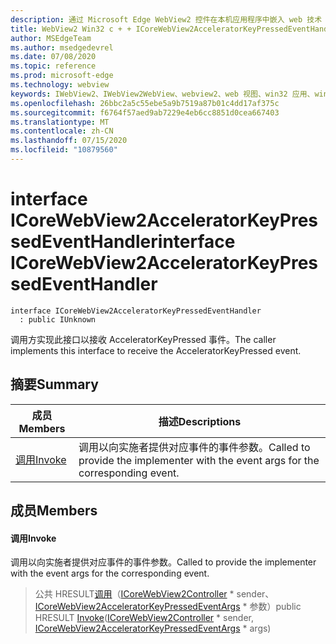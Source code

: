 ```yaml
---
description: 通过 Microsoft Edge WebView2 控件在本机应用程序中嵌入 web 技术（HTML、CSS 和 JavaScript）
title: WebView2 Win32 c + + ICoreWebView2AcceleratorKeyPressedEventHandler
author: MSEdgeTeam
ms.author: msedgedevrel
ms.date: 07/08/2020
ms.topic: reference
ms.prod: microsoft-edge
ms.technology: webview
keywords: IWebView2、IWebView2WebView、webview2、web 视图、win32 应用、win32、edge、ICoreWebView2、ICoreWebView2Controller、浏览器控件、边缘 html、ICoreWebView2AcceleratorKeyPressedEventHandler
ms.openlocfilehash: 26bbc2a5c55ebe5a9b7519a87b01c4dd17af375c
ms.sourcegitcommit: f6764f57aed9ab7229e4eb6cc8851d0cea667403
ms.translationtype: MT
ms.contentlocale: zh-CN
ms.lasthandoff: 07/15/2020
ms.locfileid: "10879560"
---
```

# <span data-ttu-id="31ae0-104">interface ICoreWebView2AcceleratorKeyPressedEventHandler</span><span class="sxs-lookup"><span data-stu-id="31ae0-104">interface ICoreWebView2AcceleratorKeyPressedEventHandler</span></span> 

```
interface ICoreWebView2AcceleratorKeyPressedEventHandler
  : public IUnknown
```

<span data-ttu-id="31ae0-105">调用方实现此接口以接收 AcceleratorKeyPressed 事件。</span><span class="sxs-lookup"><span data-stu-id="31ae0-105">The caller implements this interface to receive the AcceleratorKeyPressed event.</span></span>

## <span data-ttu-id="31ae0-106">摘要</span><span class="sxs-lookup"><span data-stu-id="31ae0-106">Summary</span></span>

 <span data-ttu-id="31ae0-107">成员</span><span class="sxs-lookup"><span data-stu-id="31ae0-107">Members</span></span>                        | <span data-ttu-id="31ae0-108">描述</span><span class="sxs-lookup"><span data-stu-id="31ae0-108">Descriptions</span></span>
--------------------------------|---------------------------------------------
[<span data-ttu-id="31ae0-109">调用</span><span class="sxs-lookup"><span data-stu-id="31ae0-109">Invoke</span></span>](#invoke) | <span data-ttu-id="31ae0-110">调用以向实施者提供对应事件的事件参数。</span><span class="sxs-lookup"><span data-stu-id="31ae0-110">Called to provide the implementer with the event args for the corresponding event.</span></span>

## <span data-ttu-id="31ae0-111">成员</span><span class="sxs-lookup"><span data-stu-id="31ae0-111">Members</span></span>

#### <span data-ttu-id="31ae0-112">调用</span><span class="sxs-lookup"><span data-stu-id="31ae0-112">Invoke</span></span> 

<span data-ttu-id="31ae0-113">调用以向实施者提供对应事件的事件参数。</span><span class="sxs-lookup"><span data-stu-id="31ae0-113">Called to provide the implementer with the event args for the corresponding event.</span></span>

> <span data-ttu-id="31ae0-114">公共 HRESULT[调用](#invoke)（[ICoreWebView2Controller](icorewebview2controller.md) \* sender、 [ICoreWebView2AcceleratorKeyPressedEventArgs](icorewebview2acceleratorkeypressedeventargs.md) \* 参数）</span><span class="sxs-lookup"><span data-stu-id="31ae0-114">public HRESULT [Invoke](#invoke)([ICoreWebView2Controller](icorewebview2controller.md) \* sender, [ICoreWebView2AcceleratorKeyPressedEventArgs](icorewebview2acceleratorkeypressedeventargs.md) \* args)</span></span>

